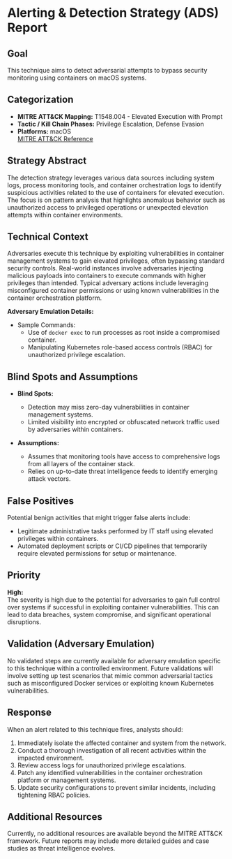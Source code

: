 # Alerting & Detection Strategy (ADS) Report

## Goal
This technique aims to detect adversarial attempts to bypass security monitoring using containers on macOS systems.

## Categorization
- **MITRE ATT&CK Mapping:** T1548.004 - Elevated Execution with Prompt  
- **Tactic / Kill Chain Phases:** Privilege Escalation, Defense Evasion  
- **Platforms:** macOS  
  [MITRE ATT&CK Reference](https://attack.mitre.org/techniques/T1548/004)

## Strategy Abstract
The detection strategy leverages various data sources including system logs, process monitoring tools, and container orchestration logs to identify suspicious activities related to the use of containers for elevated execution. The focus is on pattern analysis that highlights anomalous behavior such as unauthorized access to privileged operations or unexpected elevation attempts within container environments.

## Technical Context
Adversaries execute this technique by exploiting vulnerabilities in container management systems to gain elevated privileges, often bypassing standard security controls. Real-world instances involve adversaries injecting malicious payloads into containers to execute commands with higher privileges than intended. Typical adversary actions include leveraging misconfigured container permissions or using known vulnerabilities in the container orchestration platform.

**Adversary Emulation Details:**
- Sample Commands:
  - Use of `docker exec` to run processes as root inside a compromised container.
  - Manipulating Kubernetes role-based access controls (RBAC) for unauthorized privilege escalation.

## Blind Spots and Assumptions
- **Blind Spots:** 
  - Detection may miss zero-day vulnerabilities in container management systems.
  - Limited visibility into encrypted or obfuscated network traffic used by adversaries within containers.
  
- **Assumptions:**
  - Assumes that monitoring tools have access to comprehensive logs from all layers of the container stack.
  - Relies on up-to-date threat intelligence feeds to identify emerging attack vectors.

## False Positives
Potential benign activities that might trigger false alerts include:
- Legitimate administrative tasks performed by IT staff using elevated privileges within containers.
- Automated deployment scripts or CI/CD pipelines that temporarily require elevated permissions for setup or maintenance.

## Priority
**High:**  
The severity is high due to the potential for adversaries to gain full control over systems if successful in exploiting container vulnerabilities. This can lead to data breaches, system compromise, and significant operational disruptions.

## Validation (Adversary Emulation)
No validated steps are currently available for adversary emulation specific to this technique within a controlled environment. Future validations will involve setting up test scenarios that mimic common adversarial tactics such as misconfigured Docker services or exploiting known Kubernetes vulnerabilities.

## Response
When an alert related to this technique fires, analysts should:
1. Immediately isolate the affected container and system from the network.
2. Conduct a thorough investigation of all recent activities within the impacted environment.
3. Review access logs for unauthorized privilege escalations.
4. Patch any identified vulnerabilities in the container orchestration platform or management systems.
5. Update security configurations to prevent similar incidents, including tightening RBAC policies.

## Additional Resources
Currently, no additional resources are available beyond the MITRE ATT&CK framework. Future reports may include more detailed guides and case studies as threat intelligence evolves.